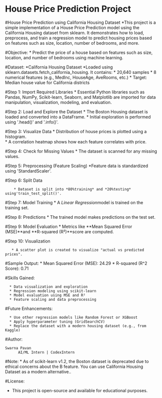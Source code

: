# House Price Prediction Project
#House Price Prediction using California Housing Dataset
        *This project is a simple implementation of a House Price Prediction model using the California Housing dataset from sklearn. It demonstrates how to load, preprocess, and train a regression model to predict housing prices based on features such as size, location, number of bedrooms, and more.

#Objective: 
     * Predict the price of a house based on features such as size, location, and number of bedrooms using machine learning.

#Dataset:
  *California Housing Dataset
      *Loaded using sklearn.datasets.fetch_california_housing. It contains:
          * 20,640 samples
          * 8 numerical features (e.g., MedInc, HouseAge, AveRooms, etc.)
          * Target: Median house value for California districts

#Step 1: Import Required Libraries
       * Essential Python libraries such as Pandas, NumPy, Scikit-learn, Seaborn, and Matplotlib are imported for data                  manipulation, visualization, modeling, and evaluation.

#Step 2: Load and Explore the Dataset
        * The Boston Housing dataset is loaded and converted into a DataFrame.
        * Initial exploration is performed using '.head()' and '.info()'.

#Step 3: Visualize Data
        * Distribution of house prices is plotted using a histogram.       
        * A correlation heatmap shows how each feature correlates with price.

#Step 4: Check for Missing Values
        * The dataset is scanned for any missing values.

 #Step 5: Preprocessing (Feature Scaling)
        *Feature data is standardized using 'StandardScaler'.

 #Step 6: Split Data

        * Dataset is split into *80%training* and *20%testing* using'train_test_split()'.

#Step 7: Model Training
        * A *Linear Regression*model is trained on the training set.

#Step 8: Predictions
        * The trained model makes predictions on the test set.

 #Step 9: Model Evaluation
      * Metrics like **Mean Squared Error (MSE)**and **R-squared (R²)**score are computed.

#Step 10: Visualization

       * A scatter plot is created to visualize "actual vs predicted prices".

#Sample Output:
       *  Mean Squared Error (MSE): 24.29
       *  R-squared (R^2 Score): 0.71

#Skills Gained:

      * Data visualization and exploration
      * Regression modeling using scikit-learn
      * Model evaluation using MSE and R²
      * Feature scaling and data preprocessing

#Future Enhancements:

      * Use other regression models like Random Forest or XGBoost
      * Apply hyperparameter tuning (GridSearchCV)
      * Replace the dataset with a modern housing dataset (e.g., from Kaggle)

 #Author:

    Swarna Pavan
          AI/ML Intern | CodexIntern

#Note:
    *   As of scikit-learn v1.2, the Boston dataset is deprecated due to ethical concerns about the B feature. You can use  California Housing Dataset as a modern alternative..

#License:
  *  This project is open-source and available for educational purposes.

